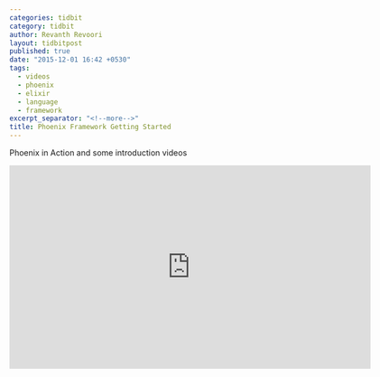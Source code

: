 ```yaml
---
categories: tidbit
category: tidbit
author: Revanth Revoori
layout: tidbitpost
published: true
date: "2015-12-01 16:42 +0530"
tags: 
  - videos
  - phoenix
  - elixir
  - language
  - framework
excerpt_separator: "<!--more-->"
title: Phoenix Framework Getting Started
---
```





<div><p>Phoenix in Action and some introduction videos</p></div>

<div class="video">
<iframe width="640" height="360" src="https://www.youtube.com/embed/videoseries?list=PLODEHBWx9Tr6HKczGyCoDWZjsw6G9Ewpw" frameborder="0" allowfullscreen></iframe>
</div>
<!--more-->
